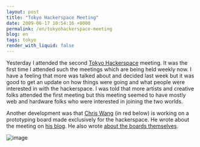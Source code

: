 ```yaml
---
layout: post
title: "Tokyo Hackerspace Meeting"
date: 2009-06-17 10:54:16 +0000
permalink: /en/tokyohackerspace-meeting
blog: en
tags: tokyo
render_with_liquid: false
---
```


Yesterday I attended the second [Tokyo
Hackerspace](http://www.tokyohackerspace.com/) meeting. It was the first
time I attended such the meetings which are being held weekly now. I
have a feeling that more was talked about and decided last week but it
was good to get an update on how things were going and what people were
interested in with the hackerspace. I was told that more artists and
creative folks attended the first meeting but this meeting seemed to
have mostly web and hardware folks who were interested in joining the
two worlds.

Another development was that [Chris Wang](http://www.freaklabs.org/) (in
red below) is working on a prototyping board made exclusively for the
hackerspace. He wrote about the meeting on [his
blog](http://freaklabs.org/index.php/Blog/Misc/Tokyo-Hackerspace-Meeting-2.html).
He also wrote [about the boards
themselves](http://freaklabs.org/index.php/Blog/Misc/Dev-Boards-for-Tokyo-Hackerspace.html).

![image](http://farm4.static.flickr.com/3586/3631563925_08c1624968.jpg)
